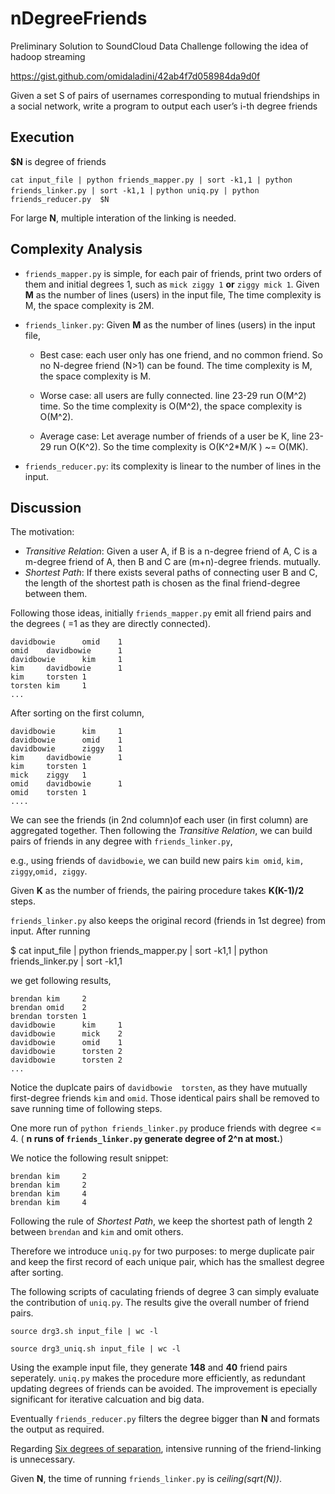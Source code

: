 nDegreeFriends
==============
Preliminary Solution to SoundCloud Data Challenge following the idea of hadoop streaming

https://gist.github.com/omidaladini/42ab4f7d058984da9d0f

Given a set S of pairs of usernames corresponding to mutual friendships in a social network, 
write a program to output each user’s i-th degree friends

Execution
-------
**$N** is degree of friends

 `cat input_file | python friends_mapper.py | sort -k1,1 | python friends_linker.py | sort -k1,1 |`
 `python uniq.py | python friends_reducer.py  $N`

For large **N**, multiple interation of the linking is needed.


Complexity Analysis
------

- `friends_mapper.py` is simple, for each pair of friends, print two orders of them and initial degrees 1, such as `mick ziggy 1` **or** `ziggy mick 1`.
  Given **M** as the number of lines (users) in the input file, The time complexity is M, the space complexity is 2M.

- `friends_linker.py`: Given **M** as the number of lines (users) in the input file,

    - Best case: each user only has one friend, and no common friend. So no N-degree friend (N>1) can be found.
    The time complexity is M, the space complexity is M.

    - Worse case: all users are fully connected. line 23-29 run O(M^2) time. So the time complexity is O(M^2), 
    the space complexity is O(M^2).

    - Average case: Let average number of friends of a user be K,  line 23-29 run O(K^2). 
    So the time complexity is O(K^2*M/K ) ~= O(MK).

- `friends_reducer.py`: its complexity is linear to the number of lines in the input.


Discussion
------
The motivation: 
- *Transitive Relation*: Given a user A, if B is a n-degree friend of A, C is a m-degree friend of A, then B and C are (m+n)-degree friends.
mutually.
- *Shortest Path*: If there exists several paths of connecting user B and C, the length of the shortest path is chosen as the final friend-degree between them.

Following those ideas, initially `friends_mapper.py` emit all friend pairs and the degrees ( =1 as they are directly connected).

```
davidbowie      omid    1
omid    davidbowie      1
davidbowie      kim     1
kim     davidbowie      1
kim     torsten 1
torsten kim     1
...
```

After sorting on the first column,
```
davidbowie      kim     1
davidbowie      omid    1
davidbowie      ziggy   1
kim     davidbowie      1
kim     torsten 1
mick    ziggy   1
omid    davidbowie      1
omid    torsten 1
....
```
We can see the friends (in 2nd column)of each user (in first column) are aggregated together. Then following the *Transitive Relation*, we can build pairs
of friends in any degree with `friends_linker.py`,

 e.g., using friends of `davidbowie`, we can build new pairs `kim omid`,
`kim, ziggy`,`omid, ziggy`. 

Given **K** as the number of friends, the pairing procedure takes **K(K-1)/2** steps.


`friends_linker.py` also keeps the original record (friends in 1st degree) from input. After running 

 $ cat input_file | python friends_mapper.py | sort -k1,1 | python friends_linker.py | sort -k1,1

we get following results,

```
brendan kim     2
brendan omid    2
brendan torsten 1
davidbowie      kim     1
davidbowie      mick    2
davidbowie      omid    1
davidbowie      torsten 2
davidbowie      torsten 2
...
```

Notice the duplcate pairs of `davidbowie  torsten`, as they have mutually first-degree friends `kim` and `omid`. 
Those identical pairs shall be removed to save running time of following steps.

One more run of `python friends_linker.py` produce friends with degree <= 4. ( **n runs of `friends_linker.py` generate
degree of 2^n at most.**)

We notice the following result snippet:

```
brendan kim     2
brendan kim     2
brendan kim     4
brendan kim     4
```

Following the rule of *Shortest Path*, we keep the shortest path of length 2 between `brendan` and `kim` and omit others. 

Therefore we introduce `uniq.py` for two purposes: to merge duplicate pair and keep the first record of each unique pair, which
has the smallest degree after sorting.

The following scripts of caculating friends of degree 3 can simply evaluate the contribution of `uniq.py`. The results give
the overall number of friend pairs.

`source drg3.sh input_file | wc -l` 

`source drg3_uniq.sh input_file | wc -l`

Using the example input file, they generate **148** and **40** friend pairs seperately. `uniq.py` makes the procedure more efficiently, as 
redundant updating degrees of friends can be avoided. The improvement is epecially significant for iterative calcuation and big data.

Eventually `friends_reducer.py` filters the degree bigger than **N** and formats the output as required.

Regarding [Six degrees of separation](http://en.wikipedia.org/wiki/Six_degrees_of_separation), intensive
running of the friend-linking is unnecessary.

Given **N**, the time of running `friends_linker.py` is *ceiling(sqrt(N))*.

